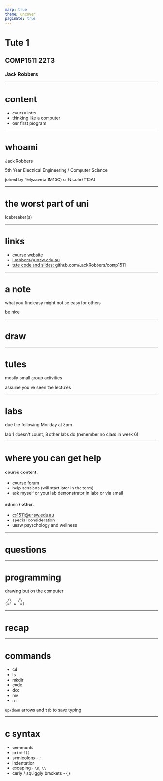 ```yaml
---
marp: true
theme: uncover
paginate: true
---
```


# Tute 1 
## COMP1511 22T3
### Jack Robbers

---

# content

* course intro
* thinking like a computer
* our first program

---

# whoami

Jack Robbers

5th Year Electrical Engineering / Computer Science

joined by Yelyzaveta (M15C) or Nicole (T15A)

---

# the worst part of uni

icebreaker(s)

---

# links

* [course website](https://cgi.cse.unsw.edu.au/~cs1511/23T1)
* [j.robbers@unsw.edu.au](mailto:j.robbers@unsw.edu.au)
* [tute code and slides: ](https://github.com/JackRobbers/comp1511/tree/main/23T1) github.com/JackRobbers/comp1511

---

# a note

what you find easy might not be easy for others

be nice

---

# draw

---

# tutes

mostly small group activities

assume you've seen the lectures

---

# labs

due the following Monday at 8pm

lab 1 doesn't count, 8 other labs do (remember no class in week 6)

---

# where you can get help

#### course content:
* course forum
* help sessions (will start later in the term)
* ask myself or your lab demonstrator in labs or via email


#### admin / other: 
* cs1511@unsw.edu.au 
* special consideration
* unsw psyschology and wellness
  
---

# questions 

---

# programming

drawing but on the computer

```
 /\___/\
(=' w '=)
```

--- 

# recap

---

# commands

* cd
* ls
* mkdir
* code
* dcc
* mv
* rm

`up/down` arrows and `tab` to save typing

---

# c syntax

* comments
* `printf()`
* semicolons - ;
* indentation
* escaping - `\n`, `\\`
* curly / squiggly brackets - `{}`

